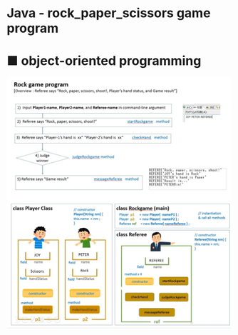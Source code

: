# Java - rock_paper_scissors game program
<h1>■ object-oriented programming</h1>
<img src="https://github.com/YanaYuri/rockgame_java/blob/main/rockgame_1.JPG">
<img src="https://github.com/YanaYuri/rockgame_java/blob/main/rockgame_2.JPG">
